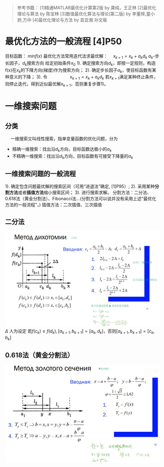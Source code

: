 >参考书籍：
[1]精通MATLAB最优化计算第2版 by 龚纯，王正林
[2]最优化理论与算法 by 陈宝林
[3]数值最优化算法与理论(第二版) by 李董辉,童小娇,万中
[4]最优化理论与方法 by 袁亚湘 孙文瑜

最优化方法的一般流程 [4]P50
===

目标函数： $min f(x)$
最优化方法常用迭代法求最优解： 
&emsp;$x_{k+1}=x_{k}+a_{k}d_{k}$
$a_k$-步长因子，$d_k$搜索方向
给定初始条件$x_0$
1). 确定搜索方向$d_k$，即按一定规则，构造f(x)在$x_k$的下降方向(梯度)作为搜索方向；
2). 确定步长因子$a_k$，使目标函数有某种意义的下降；
3). 令
&emsp;&emsp;&emsp;&emsp;&emsp;$x_{k+1}=x_{k}+a_{k}d_{k}$
若$x_{k+1}$满足某种终止条件，则停止迭代，得到近似最优解$x_{k+1}$，否则重复步骤1)。

一维搜索问题
===

分类
---

&emsp; 一维搜索又叫线性搜索，指单变量函数的优化问题，分为

- 精确一维搜索：找出沿$d_k$方向，目标函数达极小的$a_k$
- 不精确一维搜索：找出沿$d_k$方向，目标函数有可接受下降量的$a_k$

一维搜索问题的一般流程
---

1). 确定包含问题最优解的搜索区间（可用“进退法”确定, [1]P95）;
2). 采用某种**分割方法**或者**插值方法**缩小搜索区间；
3). 进行搜索求解。
分割方法：二分法、0.618法（黄金分割法）、Fibonacci法...(分割方法可以说并没有采用上述“最优化方法的一般流程”，)
插值方法：二次插值、三次插值

二分法
---
![](./images/2022-01-02_205945.jpg)
$\Delta$ 人为设定
若$f(c_k)\leqslant f(d_k), [a_{k+1},b_{k+1}]=[a_k,d_k]$，否则$[a_{k+1},b_{k+1}]=[c_k,b_k]$

0.618法（黄金分割法）
---
![](./images/210257.jpg)